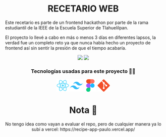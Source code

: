 <h1 align="center">RECETARIO WEB</h1>

<p>Este recetario es parte de un frontend hackathon por parte de la rama estudiantil de la IEEE de la Escuela Superior de Tlahuelilpan.</p>

<p>El proyecto lo llevé a cabo en más o menos 3 días en diferentes lapsos, la verdad fue un completo reto ya que nunca había hecho un proyecto de frontend así sin sentir la presión de que el tiempo acabaría.</p>

  <div align="center">
    <img src="https://media.giphy.com/media/v1.Y2lkPTc5MGI3NjExNDUyZ2FuNDUyajljOGg2ZWhzazh6eTltYjVqZDY5MnRka2VreXc5byZlcD12MV9pbnRlcm5hbF9naWZfYnlfaWQmY3Q9Zw/Dh5q0sShxgp13DwrvG/giphy.gif" width=360>
     <img src="https://media.giphy.com/media/v1.Y2lkPTc5MGI3NjExdTM1NngyZWxrMDBwbnNzeDR5NGVjYnk3dWV5MndtZzhnYnZsaG92aiZlcD12MV9pbnRlcm5hbF9naWZfYnlfaWQmY3Q9Zw/2IudUHdI075HL02Pkk/giphy.gif" width=360>
  </div>

  <div align="center">
    <h3>Tecnologías usadas para este proyecto 🧑‍💻</h3>
    <img src="https://github.com/devicons/devicon/blob/master/icons/react/react-original.svg" width=40 height=40>
    <img src="https://github.com/devicons/devicon/blob/master/icons/tailwindcss/tailwindcss-original.svg" width=40 height=40>
    <img src="https://github.com/devicons/devicon/blob/master/icons/figma/figma-original.svg" width=40 height=40>
    <img src="https://github.com/devicons/devicon/blob/master/icons/git/git-original.svg" width=40 height=40>
  </div>

  <div align="center">
    <h1>Nota 📖</h1>
    <p>No tengo idea como vayan a evaluar el repo, pero de cualquier manera ya lo subí a vercel: https://recipe-app-paulo.vercel.app/</p>
    
  </div>
